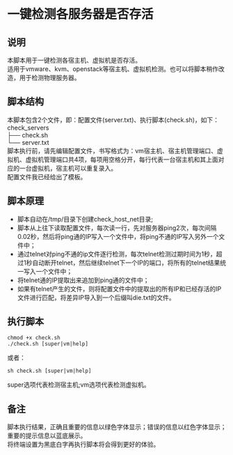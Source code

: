 # 一键检测各服务器是否存活

## 说明
本脚本用于一键检测各宿主机、虚拟机是否存活。<br>
适用于vmware、kvm、openstack等宿主机、虚拟机检测。也可以将脚本稍作改造，用于检测物理服务器。<br>

## 脚本结构
本脚本包含2个文件，即：配置文件(server.txt)、执行脚本(check.sh)，如下：<br>
check_servers <br>
├── check.sh <br>
└── server.txt <br>
脚本执行前，请先编辑配置文件，书写格式为：vm宿主机、宿主机管理端口、虚拟机、虚拟机管理端口共4项，每项用空格分开，每行代表一台宿主机和其上面对应的一台虚拟机，宿主机可以重复录入。<br>
配置文件我已经给出了模板。<br>

## 脚本原理
* 脚本自动在/tmp/目录下创建check_host_net目录;
* 脚本从上往下读取配置文件，每次读一行，先对服务器ping2次，每次间隔0.02秒，然后将ping通的IP写入一个文件中，将ping不通的IP写入另外一个文件中；
* 通过telnet对ping不通的ip文件逐行检测，每次telnet检测过期时间为1秒，超过1秒自动断开telnet，然后继续telnet下一个IP的端口，将所有的telnet结果统一写入一个文件中；
* 将telnet通的IP提取出来追加到ping通的文件中；
* 如果有telnet产生的文件，则将配置文件中的提取出的所有IP和已经存活的IP文件进行匹配，将差异IP导入到一个后缀叫die.txt的文件。

## 执行脚本
```
chmod +x check.sh
./check.sh [super|vm|help]
```
或者：<br>
```
sh check.sh [super|vm|help]
```
super选项代表检测宿主机;vm选项代表检测虚拟机。<br>

## 备注
脚本执行结果，正确且重要的信息以绿色字体显示；错误的信息以红色字体显示；重要的提示信息以蓝底展示。<br>
将终端设置为黑底白字再执行脚本将会得到更好的体验。<br>

